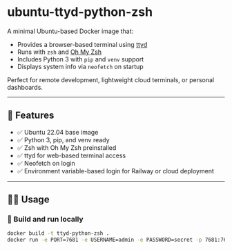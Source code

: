# ubuntu-ttyd-python-zsh

A minimal Ubuntu-based Docker image that:

- Provides a browser-based terminal using [ttyd](https://github.com/tsl0922/ttyd)
- Runs with `zsh` and [Oh My Zsh](https://ohmyz.sh/)
- Includes Python 3 with `pip` and `venv` support
- Displays system info via `neofetch` on startup

Perfect for remote development, lightweight cloud terminals, or personal dashboards.

---

## 🚀 Features

- ✅ Ubuntu 22.04 base image
- ✅ Python 3, pip, and venv ready
- ✅ Zsh with Oh My Zsh preinstalled
- ✅ ttyd for web-based terminal access
- ✅ Neofetch on login
- ✅ Environment variable-based login for Railway or cloud deployment

---

## 🧑‍💻 Usage

### 🐳 Build and run locally

```bash
docker build -t ttyd-python-zsh .
docker run -e PORT=7681 -e USERNAME=admin -e PASSWORD=secret -p 7681:7681 ttyd-python-zsh

